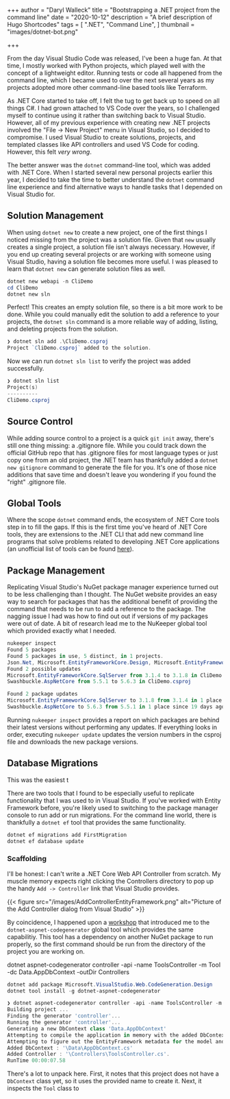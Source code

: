+++
author = "Daryl Walleck"
title = "Bootstrapping a .NET project from the command line"
date = "2020-10-12"
description = "A brief description of Hugo Shortcodes"
tags = [
    ".NET",
    "Command Line",
]
thumbnail = "images/dotnet-bot.png"

+++

From the day Visual Studio Code was released, I've been a huge fan. At that
time, I mostly worked with Python projects, which played well with the concept
of a lightweight editor. Running tests or code all happened from the command
line, which I became used to over the next several years as my projects adopted
more other command-line based tools like Terraform.

As .NET Core started to take off, I felt the tug to get back up to speed on all
things C#. I had grown attached to VS Code over the years, so I challenged
myself to continue using it rather than switching back to Visual Studio.
However, all of my previous experience with creating new .NET projects involved
the "File -> New Project" menu in Visual Studio, so I decided to compromise. I
used Visual Studio to create solutions, projects, and templated classes like API
controllers and used VS Code for coding. However, this felt _very wrong_.

The better answer was the `dotnet` command-line tool, which was added with .NET
Core. When I started several new personal projects earlier this year, I decided
to take the time to better understand the `dotnet` command line experience and
find alternative ways to handle tasks that I depended on Visual Studio for.

## Solution Management

When using `dotnet new` to create a new project, one of the first things I
noticed missing from the project was a solution file. Given that `new` usually
creates a single project, a solution file isn't always necessary. However,
if you end up creating several projects or are working with someone using Visual
Studio, having a solution file becomes more useful. I was pleased to learn that
`dotnet new` can generate solution files as well.

```powershell
dotnet new webapi -n CliDemo
cd CliDemo
dotnet new sln
```

Perfect! This creates an empty solution file, so there is a bit more work to be
done. While you could manually edit the solution to add a reference to your
projects, the `dotnet sln` command is a more reliable way of adding, listing,
and deleting projects from the solution.

```powershell
❯ dotnet sln add .\CliDemo.csproj
Project `CliDemo.csproj` added to the solution.
```

Now we can run `dotnet sln list` to verify the project was added successfully.

```powershell
❯ dotnet sln list
Project(s)
----------
CliDemo.csproj
```

## Source Control

While adding source control to a project is a quick `git init` away, there's
still one thing missing: a .gitignore file. While you could track
down the official GitHub repo that has .gitignore files for most language types
or just copy one from an old project, the .NET team has thankfully added a
`dotnet new gitignore` command to generate the file for you. It's one of those
nice additions that save time and doesn't leave you wondering if you found the
"right" .gitignore file.

## Global Tools

Where the scope `dotnet` command ends, the ecosystem of .NET Core tools step in
to fill the gaps. If this is the first time you've heard of .NET Core tools,
they are extensions to the .NET CLI that add new command line programs that
solve problems related to developing .NET Core applications (an unofficial
list of tools can be found [here](https://github.com/natemcmaster/dotnet-tools)).

## Package Management

Replicating Visual Studio's NuGet package manager experience turned out to be
less challenging than I thought. The NuGet website provides an easy way to
search for packages that has the additional benefit of providing the command
that needs to be run to add a reference to the package. The nagging issue I
had was how to find out out if versions of my packages were out of date. A bit
of research lead me to the NuKeeper global tool which provided exactly what I
needed.

```powershell
nukeeper inspect
Found 5 packages
Found 5 packages in use, 5 distinct, in 1 projects.
Json.Net, Microsoft.EntityFrameworkCore.Design, Microsoft.EntityFrameworkCore.SqlServer, Microsoft.VisualStudio.Web.CodeGeneration.Design, Swashbuckle.AspNetCore
Found 2 possible updates
Microsoft.EntityFrameworkCore.SqlServer from 3.1.4 to 3.1.8 in CliDemo.csproj
Swashbuckle.AspNetCore from 5.5.1 to 5.6.3 in CliDemo.csproj

Found 2 package updates
Microsoft.EntityFrameworkCore.SqlServer to 3.1.8 from 3.1.4 in 1 place since 1 month ago.
Swashbuckle.AspNetCore to 5.6.3 from 5.5.1 in 1 place since 19 days ago.
```

Running `nukeeper inspect` provides a report on which packages are behind their
latest versions without performing any updates. If everything looks in order,
executing `nukeeper update` updates the version numbers in the csproj file and
downloads the new package versions.

## Database Migrations

This was the easiest t

There are two tools that I found to be especially useful to replicate
functionality that I was used to in Visual Studio. If you've worked with Entity
Framework before, you're likely used to switching to the package manager console
to run add or run migrations. For the command line world, there is thankfully a
`dotnet ef` tool that provides the same functionality.

```powershell
dotnet ef migrations add FirstMigration
dotnet ef database update
```

### Scaffolding

I'll be honest: I can't write a .NET Core Web API Controller from scratch.
My muscle memory expects right clicking the Controllers directory to pop up the
handy `Add -> Controller` link that Visual Studio provides.

{{< figure src="/images/AddControllerEntityFramework.png"
    alt="Picture of the Add Controller dialog from Visual Studio" >}}

By coincidence, I happened upon a [workshop](https://github.com/csharpfritz/aspnetcore-app-workshop)
that introduced me to the `dotnet-aspnet-codegenerator` global tool which
provides the same capabilitiy. This tool has a dependency on another NuGet
package to run properly, so the first command should be run from the directory
of the project you are working on.

dotnet aspnet-codegenerator controller -api -name ToolsController -m Tool -dc Data.AppDbContext -outDir Controllers


```powershell
dotnet add package Microsoft.VisualStudio.Web.CodeGeneration.Design
dotnet tool install -g dotnet-aspnet-codegenerator
```

```powershell
❯ dotnet aspnet-codegenerator controller -api -name ToolsController -m Tool -dc Data.AppDbContext -outDir Controllers
Building project ...
Finding the generator 'controller'...
Running the generator 'controller'...
Generating a new DbContext class 'Data.AppDbContext'
Attempting to compile the application in memory with the added DbContext.
Attempting to figure out the EntityFramework metadata for the model and DbContext: 'Tool'
Added DbContext : '\Data\AppDbContext.cs'
Added Controller : '\Controllers\ToolsController.cs'.
RunTime 00:00:07.58
```

There's a lot to unpack here. First, it notes that this project does not have
a `DbContext` class yet, so it uses the provided name to create it. Next, it
inspects the `Tool` class to
